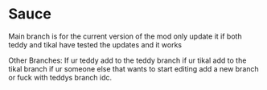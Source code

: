 # Sauce
Main branch is for the current version of the mod only update it if both teddy and tikal have tested the updates and it works 

Other Branches:
If ur teddy add to the teddy branch if ur tikal add to the tikal branch if ur someone else that wants to start editing add a new branch or fuck with teddys branch idc.
